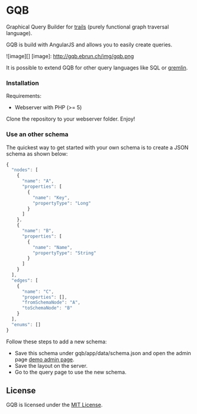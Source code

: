 GQB
===

Graphical Query Builder for [trails](https://github.com/danielkroeni/trails) (purely functional graph traversal language).

GQB is build with AngularJS and allows you to easily create queries.

 ![image][]
  [image]: http://gqb.ebrun.ch/img/gqb.png

It is possible to extend GQB for other query languages like SQL or [gremlin](https://github.com/tinkerpop/gremlin/wiki).


### Installation

Requirements:

- Webserver with PHP (>= 5)

Clone the repository to your webserver folder. Enjoy!


### Use an other schema

The quickest way to get started with your own schema is to create a JSON schema as shown below:

```js
{
  "nodes": [
    {
      "name": "A",
      "properties": [
        {
          "name": "Key",
          "propertyType": "Long"
        }
      ]
    },
    {
      "name": "B",
      "properties": [
        {
          "name": "Name",
          "propertyType": "String"
        }
      ]
    }
  ],
  "edges": [
    {
      "name": "C",
      "properties": [],
      "fromSchemaNode": "A",
      "toSchemaNode": "B"
    }
  ],
  "enums": []
}
```

Follow these steps to add a new schema:

- Save this schema under gqb/app/data/schema.json and open the admin page [demo admin page](http://gqb.ebrun.ch/#/admin).
- Save the layout on the server. 
- Go to the query page to use the new schema.

## License
GQB is licensed under the [MIT License](http://www.opensource.org/licenses/mit-license.php).
